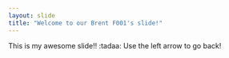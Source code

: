 ```yaml
---
layout: slide
title: "Welcome to our Brent F001's slide!"
---
```

This is my awesome slide!! :tadaa:
Use the left arrow to go back!
